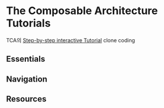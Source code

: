 # The Composable Architecture Tutorials

TCA의 [Step-by-step interactive Tutorial](https://pointfreeco.github.io/swift-composable-architecture/main/tutorials/meetcomposablearchitecture/) clone coding

## Essentials

## Navigation

## Resources